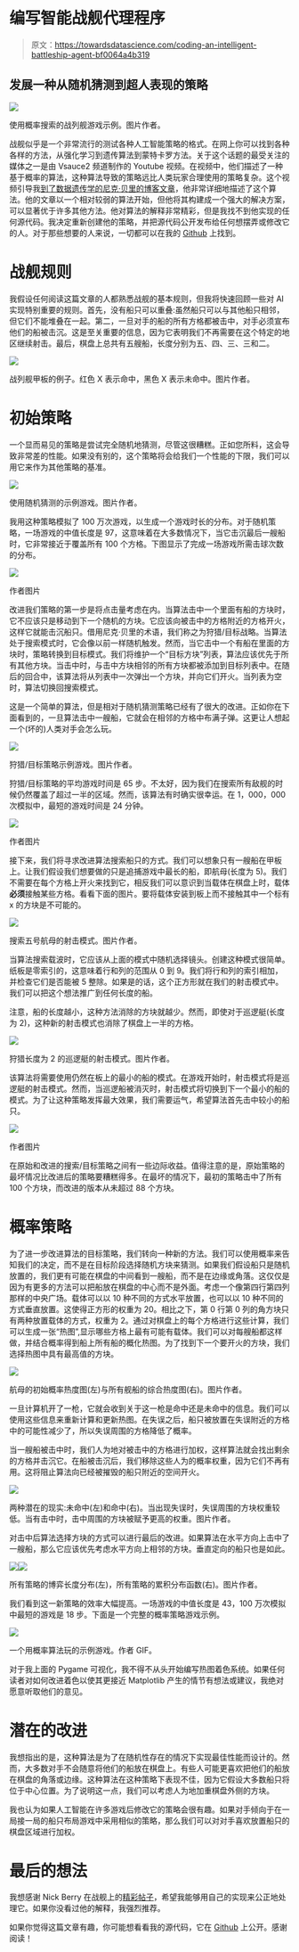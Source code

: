 # 编写智能战舰代理程序

> 原文：<https://towardsdatascience.com/coding-an-intelligent-battleship-agent-bf0064a4b319>

## 发展一种从随机猜测到超人表现的策略

![](img/16e8b34c164099611d48cfb18f91e113.png)

使用概率搜索的战列舰游戏示例。图片作者。

战舰似乎是一个非常流行的测试各种人工智能策略的格式。在网上你可以找到各种各样的方法，从强化学习到遗传算法到蒙特卡罗方法。关于这个话题的最受关注的媒体之一是由 Vsauce2 频道制作的 Youtube 视频。在视频中，他们描述了一种基于概率的算法，这种算法导致的策略远比人类玩家合理使用的策略复杂。这个视频引导我[到了数据遗传学的尼克·贝里的博客文章](https://www.datagenetics.com/blog/december32011/)，他非常详细地描述了这个算法。他的文章以一个相对较弱的算法开始，但他将其构建成一个强大的解决方案，可以显著优于许多其他方法。他对算法的解释非常精彩，但是我找不到他实现的任何源代码。我决定重新创建他的策略，并把源代码公开发布给任何想摆弄或修改它的人。对于那些想要的人来说，一切都可以在我的 [Github](https://github.com/aydinschwa/Battleship-AI/tree/main) 上找到。

# 战舰规则

我假设任何阅读这篇文章的人都熟悉战舰的基本规则，但我将快速回顾一些对 AI 实现特别重要的规则。首先，没有船只可以重叠:虽然船只可以与其他船只相邻，但它们不能堆叠在一起。第二，一旦对手的船的所有方格都被击中，对手必须宣布他们的船被击沉。这是至关重要的信息，因为它表明我们不再需要在这个特定的地区继续射击。最后，棋盘上总共有五艘船，长度分别为五、四、三、三和二。

![](img/234e46bb16598883c1710c25dcca7ab2.png)

战列舰甲板的例子。红色 X 表示命中，黑色 X 表示未命中。图片作者。

# 初始策略

一个显而易见的策略是尝试完全随机地猜测，尽管这很糟糕。正如您所料，这会导致非常差的性能。如果没有别的，这个策略将会给我们一个性能的下限，我们可以用它来作为其他策略的基准。

![](img/33cecc815016d96be6030e625db4c3aa.png)

使用随机猜测的示例游戏。图片作者。

我用这种策略模拟了 100 万次游戏，以生成一个游戏时长的分布。对于随机策略，一场游戏的中值长度是 97，这意味着在大多数情况下，当它击沉最后一艘船时，它非常接近于覆盖所有 100 个方格。下图显示了完成一场游戏所需击球次数的分布。

![](img/46e8e2bd446d5ef7422f6730199ead6d.png)

作者图片

改进我们策略的第一步是将点击量考虑在内。当算法击中一个里面有船的方块时，它不应该只是移动到下一个随机的方块。它应该向被击中的方格附近的方格开火，这样它就能击沉船只。借用尼克·贝里的术语，我们称之为狩猎/目标战略。当算法处于搜索模式时，它会像以前一样随机触发。然而，当它击中一个有船在里面的方块时，策略转换到目标模式。我们将维护一个“目标方块”列表，算法应该优先于所有其他方块。当击中时，与击中方块相邻的所有方块都被添加到目标列表中。在随后的回合中，该算法将从列表中一次弹出一个方块，并向它们开火。当列表为空时，算法切换回搜索模式。

这是一个简单的算法，但是相对于随机猜测策略已经有了很大的改进。正如你在下面看到的，一旦算法击中一艘船，它就会在相邻的方格中布满子弹。这更让人想起一个(坏的)人类对手会怎么玩。

![](img/3e50444b57b47092c2829a4da6e28357.png)

狩猎/目标策略示例游戏。图片作者。

狩猎/目标策略的平均游戏时间是 65 步。不太好，因为我们在搜索所有敌舰的时候仍然覆盖了超过一半的区域。然而，该算法有时确实很幸运。在 1，000，000 次模拟中，最短的游戏时间是 24 分钟。

![](img/57b39278e645479a0efa801af2401c34.png)

作者图片

接下来，我们将寻求改进算法搜索船只的方式。我们可以想象只有一艘船在甲板上。让我们假设我们想要做的只是追捕游戏中最长的船，即航母(长度为 5)。我们不需要在每个方格上开火来找到它，相反我们可以意识到当载体在棋盘上时，载体**必须**接触某些方格。看看下面的图片。要将载体安装到板上而不接触其中一个标有 x 的方块是不可能的。

![](img/fdefcc2179707727811ac3560d3b2192.png)

搜索五号航母的射击模式。图片作者。

当算法搜索载波时，它应该从上面的模式中随机选择镜头。创建这种模式很简单。纸板是零索引的，这意味着行和列的范围从 0 到 9。我们将行和列的索引相加，并检查它们是否能被 5 整除。如果是的话，这个正方形就在我们的射击模式中。我们可以把这个想法推广到任何长度的船。

注意，船的长度越小，这种方法消除的方块就越少。然而，即使对于巡逻艇(长度为 2)，这种新的射击模式也消除了棋盘上一半的方格。

![](img/5b4fd2cab465d35596b07ab4c9fc12f8.png)

狩猎长度为 2 的巡逻艇的射击模式。图片作者。

该算法将需要使用仍然在板上的最小的船的模式。在游戏开始时，射击模式将是巡逻艇的射击模式。然而，当巡逻船被消灭时，射击模式将切换到下一个最小的船的模式。为了让这种策略发挥最大效果，我们需要运气，希望算法首先击中较小的船只。

![](img/52d8d59664a7f3c8068d6c55a4a8d03e.png)

作者图片

在原始和改进的搜索/目标策略之间有一些边际收益。值得注意的是，原始策略的最坏情况比改进后的策略要糟糕得多。在最坏的情况下，最初的策略击中了所有 100 个方块，而改进的版本从未超过 88 个方块。

# 概率策略

为了进一步改进算法的目标策略，我们转向一种新的方法。我们可以使用概率来告知我们的决定，而不是在目标阶段选择随机方块来猜测。如果我们假设船只是随机放置的，我们更有可能在棋盘的中间看到一艘船，而不是在边缘或角落。这仅仅是因为有更多的方法可以把船放在棋盘的中心而不是外面。考虑一个像第四行第四列那样的中央广场。载体可以以 10 种不同的方式水平放置，也可以以 10 种不同的方式垂直放置。这使得正方形的权重为 20。相比之下，第 0 行第 0 列的角方块只有两种放置载体的方式，权重为 2。通过对棋盘上的每个方格进行这些计算，我们可以生成一张“热图”,显示哪些方格上最有可能有载体。我们可以对每艘船都这样做，并结合概率得到船上所有船的概化热图。为了找到下一个要开火的方块，我们选择热图中具有最高值的方块。

![](img/160f1c8769030d17824399abe55d7009.png)

航母的初始概率热度图(左)与所有舰船的综合热度图(右)。图片作者。

一旦计算机开了一枪，它就会收到关于这一枪是命中还是未命中的信息。我们可以使用这些信息来重新计算和更新热图。在失误之后，船只被放置在失误附近的方格中的可能性减少了，所以失误周围的方格降低了概率。

当一艘船被击中时，我们人为地对被击中的方格进行加权，这样算法就会找出剩余的方格并击沉它。在船被击沉后，我们移除这些人为的概率权重，因为它们不再有用。这将阻止算法向已经被摧毁的船只附近的空间开火。

![](img/b889e010e8461b984028efd4dc367aa3.png)

两种潜在的现实:未命中(左)和命中(右)。当出现失误时，失误周围的方块权重较低。当有击中时，击中周围的方块被赋予更高的权重。图片作者。

对击中后算法选择方块的方式可以进行最后的改进。如果算法在水平方向上击中了一艘船，那么它应该优先考虑水平方向上相邻的方块。垂直定向的船只也是如此。

![](img/82fdbe16a6072c15ba4efe6adfd524bc.png)![](img/88d57a0f82ff68e7cfb5e05c22ea7790.png)

所有策略的博弈长度分布(左)，所有策略的累积分布函数(右)。图片作者。

我们看到这一新策略的效率大幅提高。一场游戏的中值长度是 43，100 万次模拟中最短的游戏是 18 步。下面是一个完整的概率策略游戏示例。

![](img/2388890af646013d1ba5b5d1f531aabe.png)

一个用概率算法玩的示例游戏。作者 GIF。

对于我上面的 Pygame 可视化，我不得不从头开始编写热图着色系统。如果任何读者对如何改进着色以使其更接近 Matplotlib 产生的情节有想法或建议，我绝对愿意听取他们的意见。

# 潜在的改进

我想指出的是，这种算法是为了在随机性存在的情况下实现最佳性能而设计的。然而，大多数对手不会随意将他们的船放在棋盘上。有些人可能更喜欢把他们的船放在棋盘的角落或边缘。这种算法在这种策略下表现不佳，因为它假设大多数船只将位于中心位置。为了说明这一点，我们可以考虑人为地加重棋盘外侧的方块。

我也认为如果人工智能在许多游戏后修改它的策略会很有趣。如果对手倾向于在一局接一局的船只布局游戏中采用相似的策略，那么我们可以对对手喜欢放置船只的棋盘区域进行加权。

# 最后的想法

我想感谢 Nick Berry 在战舰上的[精彩帖子](https://www.datagenetics.com/blog/december32011/)，希望我能够用自己的实现来公正地处理它。如果你没看过他的解释，我强烈推荐。

如果你觉得这篇文章有趣，你可能想看看我的源代码，它在 [Github](https://github.com/aydinschwa/Battleship-AI/tree/main) 上公开。感谢阅读！